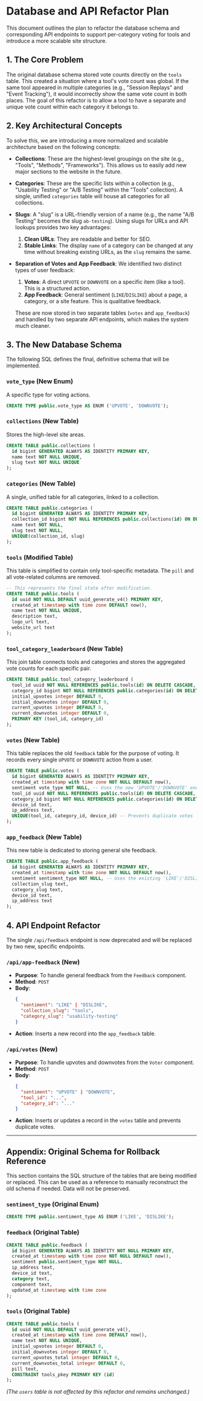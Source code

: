 # Database and API Refactor Plan

This document outlines the plan to refactor the database schema and corresponding API endpoints to support per-category voting for tools and introduce a more scalable site structure.

## 1. The Core Problem

The original database schema stored vote counts directly on the `tools` table. This created a situation where a tool's vote count was global. If the same tool appeared in multiple categories (e.g., "Session Replays" and "Event Tracking"), it would incorrectly show the same vote count in both places. The goal of this refactor is to allow a tool to have a separate and unique vote count within each category it belongs to.

## 2. Key Architectural Concepts

To solve this, we are introducing a more normalized and scalable architecture based on the following concepts:

- **Collections**: These are the highest-level groupings on the site (e.g., "Tools", "Methods", "Frameworks"). This allows us to easily add new major sections to the website in the future.
- **Categories**: These are the specific lists within a collection (e.g., "Usability Testing" or "A/B Testing" within the "Tools" collection). A single, unified `categories` table will house all categories for all collections.
- **Slugs**: A "slug" is a URL-friendly version of a name (e.g., the name "A/B Testing" becomes the slug `ab-testing`). Using slugs for URLs and API lookups provides two key advantages:
    1.  **Clean URLs**: They are readable and better for SEO.
    2.  **Stable Links**: The display `name` of a category can be changed at any time without breaking existing URLs, as the `slug` remains the same.
- **Separation of Votes and App Feedback**: We identified two distinct types of user feedback:
    1.  **Votes**: A direct `UPVOTE` or `DOWNVOTE` on a specific item (like a tool). This is a structured action.
    2.  **App Feedback**: General sentiment (`LIKE`/`DISLIKE`) about a page, a category, or a site feature. This is qualitative feedback.
    
    These are now stored in two separate tables (`votes` and `app_feedback`) and handled by two separate API endpoints, which makes the system much cleaner.

## 3. The New Database Schema

The following SQL defines the final, definitive schema that will be implemented.

### `vote_type` (New Enum)
A specific type for voting actions.
```sql
CREATE TYPE public.vote_type AS ENUM ('UPVOTE', 'DOWNVOTE');
```

### `collections` (New Table)
Stores the high-level site areas.
```sql
CREATE TABLE public.collections (
  id bigint GENERATED ALWAYS AS IDENTITY PRIMARY KEY,
  name text NOT NULL UNIQUE,
  slug text NOT NULL UNIQUE
);
```

### `categories` (New Table)
A single, unified table for all categories, linked to a collection.
```sql
CREATE TABLE public.categories (
  id bigint GENERATED ALWAYS AS IDENTITY PRIMARY KEY,
  collection_id bigint NOT NULL REFERENCES public.collections(id) ON DELETE CASCADE,
  name text NOT NULL,
  slug text NOT NULL,
  UNIQUE(collection_id, slug)
);
```

### `tools` (Modified Table)
This table is simplified to contain only tool-specific metadata. The `pill` and all vote-related columns are removed.
```sql
-- This represents the final state after modification.
CREATE TABLE public.tools (
  id uuid NOT NULL DEFAULT uuid_generate_v4() PRIMARY KEY,
  created_at timestamp with time zone DEFAULT now(),
  name text NOT NULL UNIQUE,
  description text,
  logo_url text,
  website_url text
);
```

### `tool_category_leaderboard` (New Table)
This join table connects tools and categories and stores the aggregated vote counts for each specific pair.
```sql
CREATE TABLE public.tool_category_leaderboard (
  tool_id uuid NOT NULL REFERENCES public.tools(id) ON DELETE CASCADE,
  category_id bigint NOT NULL REFERENCES public.categories(id) ON DELETE CASCADE,
  initial_upvotes integer DEFAULT 0,
  initial_downvotes integer DEFAULT 0,
  current_upvotes integer DEFAULT 0,
  current_downvotes integer DEFAULT 0,
  PRIMARY KEY (tool_id, category_id)
);
```

### `votes` (New Table)
This table replaces the old `feedback` table for the purpose of voting. It records every single `UPVOTE` or `DOWNVOTE` action from a user.
```sql
CREATE TABLE public.votes (
  id bigint GENERATED ALWAYS AS IDENTITY PRIMARY KEY,
  created_at timestamp with time zone NOT NULL DEFAULT now(),
  sentiment vote_type NOT NULL, -- Uses the new 'UPVOTE'/'DOWNVOTE' enum
  tool_id uuid NOT NULL REFERENCES public.tools(id) ON DELETE CASCADE,
  category_id bigint NOT NULL REFERENCES public.categories(id) ON DELETE CASCADE,
  device_id text,
  ip_address text,
  UNIQUE(tool_id, category_id, device_id) -- Prevents duplicate votes
);
```

### `app_feedback` (New Table)
This new table is dedicated to storing general site feedback.
```sql
CREATE TABLE public.app_feedback (
  id bigint GENERATED ALWAYS AS IDENTITY PRIMARY KEY,
  created_at timestamp with time zone NOT NULL DEFAULT now(),
  sentiment sentiment_type NOT NULL, -- Uses the existing 'LIKE'/'DISLIKE' enum
  collection_slug text,
  category_slug text,
  device_id text,
  ip_address text
);
```

## 4. API Endpoint Refactor

The single `/api/feedback` endpoint is now deprecated and will be replaced by two new, specific endpoints.

### `/api/app-feedback` (New)
- **Purpose**: To handle general feedback from the `Feedback` component.
- **Method**: `POST`
- **Body**: 
  ```json
  {
    "sentiment": "LIKE" | "DISLIKE",
    "collection_slug": "tools",
    "category_slug": "usability-testing"
  }
  ```
- **Action**: Inserts a new record into the `app_feedback` table.

### `/api/votes` (New)
- **Purpose**: To handle upvotes and downvotes from the `Voter` component.
- **Method**: `POST`
- **Body**:
  ```json
  {
    "sentiment": "UPVOTE" | "DOWNVOTE",
    "tool_id": "...",
    "category_id": "..."
  }
  ```
- **Action**: Inserts or updates a record in the `votes` table and prevents duplicate votes.

---

## Appendix: Original Schema for Rollback Reference

This section contains the SQL structure of the tables that are being modified or replaced. This can be used as a reference to manually reconstruct the old schema if needed. Data will not be preserved.

### `sentiment_type` (Original Enum)
```sql
CREATE TYPE public.sentiment_type AS ENUM ('LIKE', 'DISLIKE');
```

### `feedback` (Original Table)
```sql
CREATE TABLE public.feedback (
  id bigint GENERATED ALWAYS AS IDENTITY NOT NULL PRIMARY KEY,
  created_at timestamp with time zone NOT NULL DEFAULT now(),
  sentiment public.sentiment_type NOT NULL,
  ip_address text,
  device_id text,
  category text,
  component text,
  updated_at timestamp with time zone
);
```

### `tools` (Original Table)
```sql
CREATE TABLE public.tools (
  id uuid NOT NULL DEFAULT uuid_generate_v4(),
  created_at timestamp with time zone DEFAULT now(),
  name text NOT NULL UNIQUE,
  initial_upvotes integer DEFAULT 0,
  initial_downvotes integer DEFAULT 0,
  current_upvotes_total integer DEFAULT 0,
  current_downvotes_total integer DEFAULT 0,
  pill text,
  CONSTRAINT tools_pkey PRIMARY KEY (id)
);
```

*(The `users` table is not affected by this refactor and remains unchanged.)* 